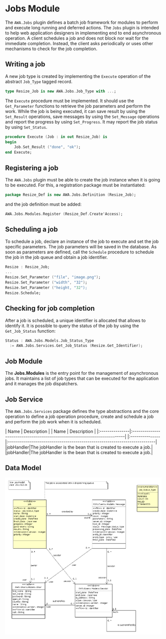 # Jobs Module
The `AWA.Jobs` plugin defines a batch job framework for modules to perform and execute
long running and deferred actions.  The `Jobs` plugin is intended to help web application
designers in implementing end to end asynchronous operation.  A client schedules a job
and does not block nor wait for the immediate completion.  Instead, the client asks
periodically or uses other mechanisms to check for the job completion.

## Writing a job
A new job type is created by implementing the `Execute` operation of the abstract
`Job_Type` tagged record.

```Ada
type Resize_Job is new AWA.Jobs.Job_Type with ...;
```

The `Execute` procedure must be implemented.  It should use the `Get_Parameter` functions
to retrieve the job parameters and perform the work.  While the job is being executed,
it can save result by using the `Set_Result` operations, save messages by using the
`Set_Message` operations and report the progress by using `Set_Progress`.
It may report the job status by using `Set_Status`.

```Ada
procedure Execute (Job : in out Resize_Job) is
begin
    Job.Set_Result ("done", "ok");
end Execute;
```

## Registering a job
The `AWA.Jobs` plugin must be able to create the job instance when it is going to
be executed.  For this, a registration package must be instantiated:

```Ada
package Resize_Def is new AWA.Jobs.Definition (Resize_Job);
```

and the job definition must be added:

```Ada
AWA.Jobs.Modules.Register (Resize_Def.Create'Access);
```

## Scheduling a job
To schedule a job, declare an instance of the job to execute and set the job specific
parameters.  The job parameters will be saved in the database.  As soon as parameters
are defined, call the `Schedule` procedure to schedule the job in the job queue and
obtain a job identifier.

```Ada
Resize : Resize_Job;
...
Resize.Set_Parameter ("file", "image.png");
Resize.Set_Parameter ("width", "32");
Resize.Set_Parameter ("height, "32");
Resize.Schedule;
```

## Checking for job completion
After a job is scheduled, a unique identifier is allocated that allows to identify it.
It is possible to query the status of the job by using the `Get_Job_Status`
function:

```Ada
Status : AWA.Jobs.Models.Job_Status_Type
  := AWA.Jobs.Services.Get_Job_Status (Resize.Get_Identifier);
```

## Job Module
The <b>Jobs.Modules</b> is the entry point for the management of asynchronous jobs.
It maintains a list of job types that can be executed for the application and it
manages the job dispatchers.

## Job Service
The `AWA.Jobs.Services` package defines the type abstractions and the
core operation to define a job operation procedure, create and schedule
a job and perform the job work when it is scheduled.






| Name           | Description                                                               |
| Name           | Description                                                               |
|:---------------|:--------------------------------------------------------------------------|
|:---------------|:--------------------------------------------------------------------------|
|jobHandler|The jobHandler is the bean that is created to execute a job.|
|jobHandler|The jobHandler is the bean that is created to execute a job.|




## Data Model
![](images/awa_jobs_model.png)


